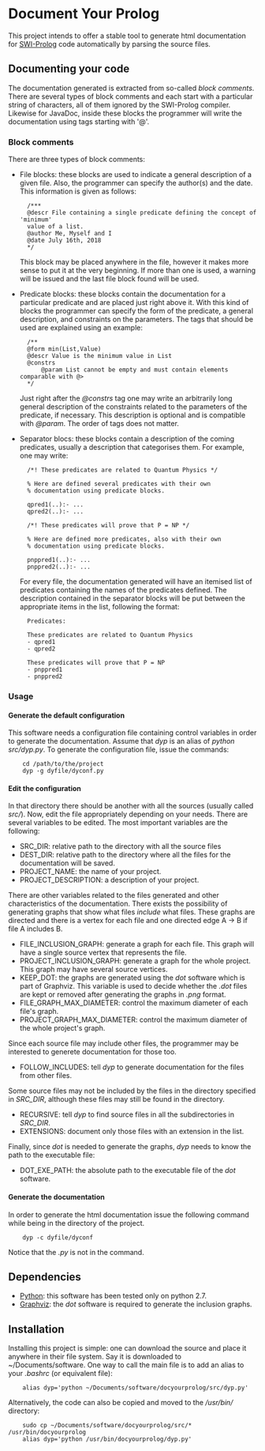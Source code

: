 # Document Your Prolog

This project intends to offer a stable tool to generate html documentation for
[SWI-Prolog](http://www.swi-prolog.org/) code automatically by parsing the source
files.

## Documenting your code

The documentation generated is extracted from so-called _block comments_. There are
several types of block comments and each start with a particular string of characters,
all of them ignored by the SWI-Prolog compiler. Likewise for JavaDoc, inside these
blocks the programmer will write the documentation using tags starting with '@'.

### Block comments

There are three types of block comments:
- File blocks: these blocks are used to indicate a general description of a given file.
Also, the programmer can specify the author(s) and the date. This information is given
as follows:
        
        /***
        @descr File containing a single predicate defining the concept of 'minimum'
        value of a list.
        @author Me, Myself and I
        @date July 16th, 2018
        */

    This block may be placed anywhere in the file, however it makes more sense to put
    it at the very beginning. If more than one is used, a warning will be issued and
    the last file block found will be used.

- Predicate blocks: these blocks contain the documentation for a particular predicate
and are placed just right above it. With this kind of blocks the programmer can
specify the form of the predicate, a general description, and constraints on the
parameters. The tags that should be used are explained using an example:
        
        /**
        @form min(List,Value)
        @descr Value is the minimum value in List
        @constrs
            @param List cannot be empty and must contain elements comparable with @>
        */

    Just right after the _@constrs_ tag one may write an arbitrarily long general description
    of the constraints related to the parameters of the predicate, if necessary. This description
    is optional and is compatible with _@param_. The order of tags does not matter.

- Separator blocs: these blocks contain a description of the coming predicates, usually
a description that categorises them. For example, one may write:
        
        /*! These predicates are related to Quantum Physics */
        
        % Here are defined several predicates with their own
        % documentation using predicate blocks.
        
        qpred1(..):- ...
        qpred2(..):- ...
        
        /*! These predicates will prove that P = NP */
        
        % Here are defined more predicates, also with their own
        % documentation using predicate blocks.
        
        pnppred1(..):- ...
        pnppred2(..):- ...

    For every file, the documentation generated will have an itemised list of predicates
    containing the names of the predicates defined. The description contained in the separator
    blocks will be put between the appropriate items in the list, following the format:
    
        Predicates:
        
        These predicates are related to Quantum Physics
        - qpred1
        - qpred2
        
        These predicates will prove that P = NP
        - pnppred1
        - pnppred2
        
### Usage

#### Generate the default configuration

This software needs a configuration file containing control variables in order to generate
the documentation. Assume that _dyp_ is an alias of _python src/dyp.py_.
To generate the configuration file, issue the commands:

        cd /path/to/the/project
        dyp -g dyfile/dyconf.py

#### Edit the configuration

In that directory there should be another with all the sources (usually called _src/_).
Now, edit the file appropriately depending on your needs. There are several variables to be
edited. The most important variables are the following:
- SRC_DIR: relative path to the directory with all the source files
- DEST_DIR: relative path to the directory where all the files for the documentation will be
saved.
- PROJECT_NAME: the name of your project.
- PROJECT_DESCRIPTION: a description of your project.
 
There are other variables related to the files generated and other characteristics of
the documentation. There exists the possibility of generating graphs that show what files
_include_ what files. These graphs are directed and there is a vertex for each file and
one directed edge A -> B if file A includes B.
- FILE_INCLUSION_GRAPH: generate a graph for each file. This graph will have a single source
vertex that represents the file.
- PROJECT_INCLUSION_GRAPH: generate a graph for the whole project. This graph may have
several source vertices.
- KEEP_DOT: the graphs are generated using the _dot_ software which is part of Graphviz.
This variable is used to decide whether the _.dot_ files are kept or removed after generating
the graphs in _.png_ format.
- FILE_GRAPH_MAX_DIAMETER: control the maximum diameter of each file's graph.
- PROJECT_GRAPH_MAX_DIAMETER: control the maximum diameter of the whole project's graph.
 
Since each source file may include other files, the programmer may be interested to generete
documentation for those too. 
- FOLLOW_INCLUDES: tell _dyp_ to generate documentation for the files from other files.

Some source files may not be included by the files in the directory specified in _SRC_DIR_,
although these files may still be found in the directory.
- RECURSIVE: tell _dyp_ to find source files in all the subdirectories in _SRC_DIR_.
- EXTENSIONS: document only those files with an extension in the list.

Finally, since _dot_ is needed to generate the graphs, _dyp_ needs to know the path
to the executable file:
- DOT_EXE_PATH: the absolute path to the executable file of the _dot_ software.

#### Generate the documentation

In order to generate the html documentation issue the following command while being in the
directory of the project.

        dyp -c dyfile/dyconf

Notice that the _.py_ is not in the command.

## Dependencies

- [Python](https://www.python.org/): this software has been tested only on python 2.7.
- [Graphviz](https://www.graphviz.org/): the _dot_ software is required to generate the
inclusion graphs.

## Installation

Installing this project is simple: one can download the source and place it anywhere in
their file system. Say it is downloaded to ~/Documents/software. One way to call the
main file is to add an alias to your _.bashrc_ (or equivalent file):

        alias dyp='python ~/Documents/software/docyourprolog/src/dyp.py'

Alternatively, the code can also be copied and moved to the _/usr/bin/_ directory:

        sudo cp ~/Documents/software/docyourprolog/src/* /usr/bin/docyourprolog
        alias dyp='python /usr/bin/docyourprolog/dyp.py'
